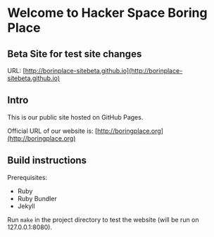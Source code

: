 # Welcome to Hacker Space Boring Place

## Beta Site for test site changes

URL: [http://borinplace-sitebeta.github.io](http://borinplace-sitebeta.github.io)

## Intro

This is our public site hosted on GitHub Pages.

Official URL of our website is:
[http://boringplace.org](http://boringplace.org)

## Build instructions

Prerequisites:

* Ruby
* Ruby Bundler
* Jekyll

Run `make` in the project directory to test the website (will be run
on 127.0.0.1:8080).

